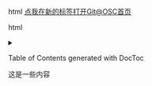 html <a href="http://git.oschina.net/" tartget="_blank">点我在新的标签打开Git@OSC首页</a>

html <details> <summary> </summary> </details>

<!-- START doctoc generated TOC please keep comment here to allow auto update
-->
<!-- DON'T EDIT THIS SECTION, INSTEAD RE-RUN doctoc TO UPDATE -->
Table of Contents generated with DocToc

这是一些内容
<!-- END doctoc generated TOC please keep comment here to allow auto update -->
